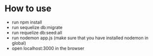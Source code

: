 # How to use

* run npm install
* run sequelize db:migrate
* run requelize db:seed:all
* run nodemon app.js (make sure that you have installed nodemon in global)
* open localhost:3000 in the browser